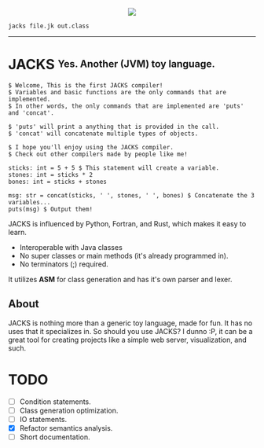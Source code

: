 <p align="center">
  <img src="https://u.cubeupload.com/ihavecandy/rszjackstext.png">
  
</p>

```
jacks file.jk out.class
```
---

# JACKS <sup><sub>**Yes. Another (JVM) toy language.**</sub></sup>
```
$ Welcome, This is the first JACKS compiler!
$ Variables and basic functions are the only commands that are implemented.
$ In other words, the only commands that are implemented are 'puts' and 'concat'.

$ 'puts' will print a anything that is provided in the call.
$ 'concat' will concatenate multiple types of objects.

$ I hope you'll enjoy using the JACKS compiler.
$ Check out other compilers made by people like me!

sticks: int = 5 + 5 $ This statement will create a variable.
stones: int = sticks * 2
bones: int = sticks + stones

msg: str = concat(sticks, ' ', stones, ' ', bones) $ Concatenate the 3 variables...
puts(msg) $ Output them!
```
JACKS is influenced by Python, Fortran, and Rust, which makes it easy to learn. 

- Interoperable with Java classes
- No super classes or main methods (it's already programmed in).
- No terminators (;) required.

It utilizes **ASM** for class generation and has it's own parser and lexer. 


## About
JACKS is nothing more than a generic toy language, made for fun. It has no uses that it specializes in.
So should you use JACKS? I dunno :P, it can be a great tool for creating projects like a simple web server, visualization, and such.


# TODO
- [ ] Condition statements.
- [ ] Class generation optimization.
- [ ] IO statements.
- [X] Refactor semantics analysis.
- [ ] Short documentation.
